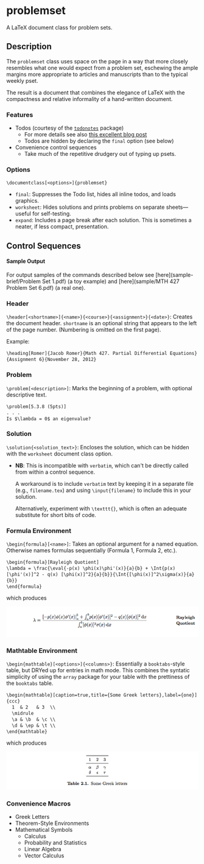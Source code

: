 # problemset

A LaTeX document class for problem sets.

## Description

The `problemset` class uses space on the page in a way that more closely
resembles what one would expect from a problem set, eschewing the ample
margins more appropriate to articles and manuscripts than to the typical
weekly pset.

The result is a document that combines the elegance of LaTeX with the
compactness and relative informality of a hand-written document.

### Features
* Todos (courtesy of the [`todonotes`][todonotes_docs] package)
    * For more details see also [this excellent blog post][todonotes_blog]
    * Todos are hidden by declaring the `final` option (see below)
* Convenience control sequences
    * Take much of the repetitive drudgery out of typing up psets.

### Options

```
\documentclass[<options>]{problemset}
```

* `final`: Suppresses the Todo list, hides all inline todos, and loads graphics.
* `worksheet`: Hides solutions and prints problems on separate sheets—useful for self-testing.
* `expand`: Includes a page break after each solution. This is sometimes a neater, if less compact, presentation.



## Control Sequences

#### Sample Output
For output samples of the commands described below see
[here](sample-brief/Problem Set 1.pdf) (a toy example)
and [here](sample/MTH 427 Problem Set 6.pdf) (a real one).

### Header
`\header[<shortname>]{<name>}{<course>}{<assignment>}{<date>}`: Creates the
document header. `shortname` is an optional string that appears to the left
of the page number. (Numbering is omitted on the first page).

Example:
```
\heading[Romer]{Jacob Romer}{Math 427. Partial Differential Equations}{Assignment 6}{November 28, 2012}
```


### Problem
`\problem[<description>]`: Marks the beginning of a problem, with optional descriptive text.

```
\problem[5.3.8 (5pts)]
. . .
Is $\lambda = 0$ an eigenvalue?
```

### Solution

`\solution{<solution_text>}`:
Encloses the solution, which can be hidden with the `worksheet` document class 
option.

* **NB**: This is incompatible with `verbatim`, which can't be directly 
called from within a control sequence.

	A workaround is to include `verbatim` text by keeping it in a separate file (e.g., `filename.tex`) and using `\input{filename}` to include this in your solution.

	Alternatively, experiment with `\texttt{}`, which is often an adequate substitute for short bits of code.

### Formula Environment

`\begin{formula}[<name>]`:
Takes an optional argument for a named equation. Otherwise names formulas sequentially (Formula 1, Formula 2, etc.).

```
\begin{formula}[Rayleigh Quotient]
\lambda = \frac{\eval{-p(x) \phi(x)\phi'(x)}{a}{b} + \Int{p(x) [\phi'(x)]^2 - q(x) [\phi(x)]^2}{a}{b}}{\Int{[\phi(x)]^2\sigma(x)}{a}{b}}
\end{formula}
```
which produces

![formula](images/formula.png)


### Mathtable Environment

`\begin{mathtable}[<options>]{<columns>}`:
Essentially a `booktabs`-style table, but DRYed up for entries in math mode. This combines the syntatic simplicity of using the `array` package for your table with the prettiness of the `booktabs` table.

```
\begin{mathtable}[caption=true,title={Some Greek letters},label={one}]{ccc}
  1  & 2   & 3  \\
  \midrule
  \a & \b  & \c \\
  \d & \ep & \t \\
\end{mathtable}
```
which produces

![mathtable](images/mathtable.png)

### Convenience Macros

  * Greek Letters
  * Theorem-Style Environments
  * Mathematical Symbols
    * Calculus
    * Probability and Statistics
    * Linear Algebra
    * Vector Calculus

[todonotes_docs]: http://www.tex.ac.uk/ctan/macros/latex/contrib/todonotes/todonotes.pdf
[todonotes_blog]: http://latexforhumans.wordpress.com/2009/03/13/todonotes
[problemset_wiki]: http://github.com/jmromer/LaTeX-problemset/wiki
